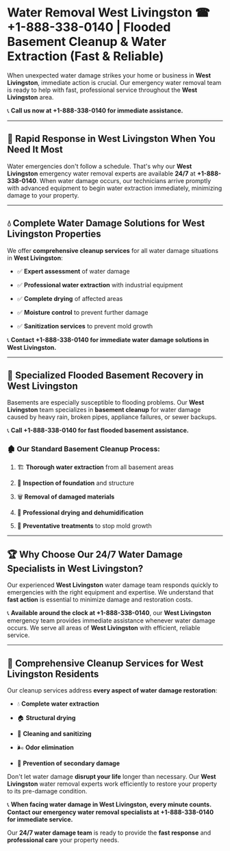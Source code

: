 # Water Removal West Livingston ☎ +1-888-338-0140 | Flooded Basement Cleanup & Water Extraction (Fast & Reliable)

When unexpected water damage strikes your home or business in **West Livingston**, immediate action is crucial. Our emergency water removal team is ready to help with fast, professional service throughout the **West Livingston** area. 

📞 **Call us now at +1-888-338-0140 for immediate assistance.**
---
## 🚀 Rapid Response in West Livingston When You Need It Most
Water emergencies don't follow a schedule. That's why our **West Livingston** emergency water removal experts are available **24/7** at **+1-888-338-0140**. When water damage occurs, our technicians arrive promptly with advanced equipment to begin water extraction immediately, minimizing damage to your property.
---
## 💧 Complete Water Damage Solutions for West Livingston Properties
We offer **comprehensive cleanup services** for all water damage situations in **West Livingston**:
- ✅ **Expert assessment** of water damage  
- ✅ **Professional water extraction** with industrial equipment  
- ✅ **Complete drying** of affected areas  
- ✅ **Moisture control** to prevent further damage  
- ✅ **Sanitization services** to prevent mold growth  
📞 **Contact +1-888-338-0140 for immediate water damage solutions in West Livingston.**
---
## 🌊 Specialized Flooded Basement Recovery in West Livingston
Basements are especially susceptible to flooding problems. Our **West Livingston** team specializes in **basement cleanup** for water damage caused by heavy rain, broken pipes, appliance failures, or sewer backups. 
📞 **Call +1-888-338-0140 for fast flooded basement assistance.**
### 🏚️ Our Standard Basement Cleanup Process:
1. 🏗️ **Thorough water extraction** from all basement areas  
2. 🔎 **Inspection of foundation** and structure  
3. 🗑️ **Removal of damaged materials**  
4. 💨 **Professional drying and dehumidification**  
5. 🚫 **Preventative treatments** to stop mold growth  
---
## 🏆 Why Choose Our 24/7 Water Damage Specialists in West Livingston?
Our experienced **West Livingston** water damage team responds quickly to emergencies with the right equipment and expertise. We understand that **fast action** is essential to minimize damage and restoration costs.
📞 **Available around the clock at +1-888-338-0140**, our **West Livingston** emergency team provides immediate assistance whenever water damage occurs. We serve all areas of **West Livingston** with efficient, reliable service.
---
## 🧹 Comprehensive Cleanup Services for West Livingston Residents
Our cleanup services address **every aspect of water damage restoration**:
- 💧 **Complete water extraction**  
- 🏠 **Structural drying**  
- 🧼 **Cleaning and sanitizing**  
- 🌬️ **Odor elimination**  
- 🚫 **Prevention of secondary damage**  
Don't let water damage **disrupt your life** longer than necessary. Our **West Livingston** water removal experts work efficiently to restore your property to its pre-damage condition.
📞 **When facing water damage in West Livingston, every minute counts. Contact our emergency water removal specialists at +1-888-338-0140 for immediate service.**
Our **24/7 water damage team** is ready to provide the **fast response** and **professional care** your property needs.
